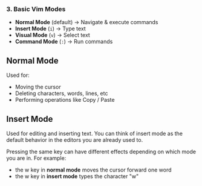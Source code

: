
### **3. Basic Vim Modes**

- **Normal Mode** (default) → Navigate & execute commands
- **Insert Mode** (`i`) → Type text
- **Visual Mode** (`v`) → Select text
- **Command Mode** (`:`) → Run commands


## Normal Mode

Used for:
- Moving the cursor
- Deleting characters, words, lines, etc
- Performing operations like Copy / Paste

## Insert Mode

Used for editing and inserting text.
You can think of insert mode as the default behavior in the editors you are already used to.


Pressing the same key can have different effects depending on which mode you are in. For example:

- the w key in **normal mode** moves the cursor forward one word
- the w key in **insert mode** types the character "w"





